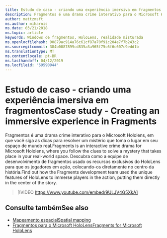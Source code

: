 ```yaml
---
title: Estudo de caso - criando uma experiência imersiva em fragmentos
description: Fragmentos é uma drama crime interativo para o Microsoft Hololens, em que você siga as dicas para resolver um mistério que toma o lugar em seu espaço de mundo real.
author: mattzmsft
ms.author: miharnis
ms.date: 03/21/2018
ms.topic: article
keywords: Windows de fragmentos, HoloLens, realidade misturada
ms.openlocfilehash: 90879ac914a76c61cf87a70f91c204e7f7b243c2
ms.sourcegitcommit: 384b0087899cd835a3a965f75c6f6c607c9edd1b
ms.translationtype: MT
ms.contentlocale: pt-BR
ms.lasthandoff: 04/12/2019
ms.locfileid: "59590944"
---
```

# <a name="case-study---creating-an-immersive-experience-in-fragments"></a><span data-ttu-id="dae66-104">Estudo de caso - criando uma experiência imersiva em fragmentos</span><span class="sxs-lookup"><span data-stu-id="dae66-104">Case study - Creating an immersive experience in Fragments</span></span>

<span data-ttu-id="dae66-105">Fragmentos é uma drama crime interativo para o Microsoft Hololens, em que você siga as dicas para resolver um mistério que toma o lugar em seu espaço de mundo real.</span><span class="sxs-lookup"><span data-stu-id="dae66-105">Fragments is an interactive crime drama for Microsoft Hololens, where you follow the clues to solve a mystery that takes place in your real-world space.</span></span> <span data-ttu-id="dae66-106">Descubra como a equipe de desenvolvimento de fragmentos usado os recursos exclusivos do HoloLens para que os jogadores em ação, colocando-os diretamente no centro da história.</span><span class="sxs-lookup"><span data-stu-id="dae66-106">Find out how the Fragments development team used the unique features of HoloLens to immerse players in the action, putting them directly in the center of the story.</span></span>



>[!VIDEO https://www.youtube.com/embed/9ULJV4G5XkA]

## <a name="see-also"></a><span data-ttu-id="dae66-107">Consulte também</span><span class="sxs-lookup"><span data-stu-id="dae66-107">See also</span></span>
* [<span data-ttu-id="dae66-108">Mapeamento espacial</span><span class="sxs-lookup"><span data-stu-id="dae66-108">Spatial mapping</span></span>](spatial-mapping.md)
* [<span data-ttu-id="dae66-109">Fragmentos para o Microsoft HoloLens</span><span class="sxs-lookup"><span data-stu-id="dae66-109">Fragments for Microsoft HoloLens</span></span>](https://www.microsoft.com/p/fragments/9nblggh5ggm8)
